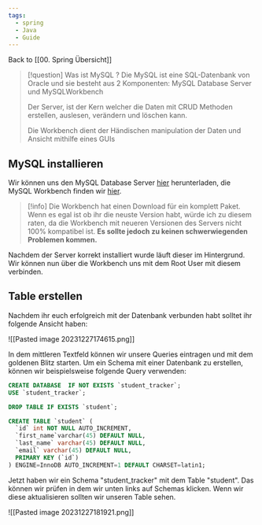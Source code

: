 ```yaml
---
tags:
  - spring
  - Java
  - Guide
---
```

Back to [[00. Spring Übersicht]]

> [!question] Was ist MySQL ?
Die MySQL ist eine SQL-Datenbank von Oracle und sie besteht aus 2 Komponenten:
> MySQL Database Server und MySQLWorkbench 
> 
> Der Server, ist der Kern welcher die Daten mit CRUD Methoden erstellen, auslesen, verändern und löschen kann.
> 
> Die Workbench dient der Händischen manipulation der Daten und Ansicht mithilfe eines GUIs

## MySQL installieren

Wir können uns den MySQL Database Server [hier](https://dev.mysql.com/downloads/mysql) herunterladen, die MySQL Workbench finden wir [hier](https://dev.mysql.com/downloads/workbench/).

>[!info] 
>Die Workbench hat einen Download für ein komplett Paket.
>Wenn es egal ist ob ihr die neuste Version habt, würde ich zu diesem raten, da die Workbench mit neueren Versionen des Servers nicht 100% kompatibel ist.
> **Es sollte jedoch zu keinen schwerwiegenden Problemen kommen.**

Nachdem der Server korrekt installiert wurde läuft dieser im Hintergrund. Wir können nun über die Workbench uns mit dem Root User mit diesem verbinden.

## Table erstellen

Nachdem ihr euch erfolgreich mit der Datenbank verbunden habt solltet ihr folgende Ansicht haben:

![[Pasted image 20231227174615.png]]

In dem mittleren Textfeld können wir unsere Queries eintragen und mit dem goldenen Blitz starten. Um ein Schema mit einer Datenbank zu erstellen, können wir beispielsweise folgende Query verwenden:

```sql
CREATE DATABASE  IF NOT EXISTS `student_tracker`;
USE `student_tracker`;

DROP TABLE IF EXISTS `student`;

CREATE TABLE `student` (
  `id` int NOT NULL AUTO_INCREMENT,
  `first_name`varchar(45) DEFAULT NULL,
  `last_name` varchar(45) DEFAULT NULL,
  `email` varchar(45) DEFAULT NULL,
  PRIMARY KEY (`id`)
) ENGINE=InnoDB AUTO_INCREMENT=1 DEFAULT CHARSET=latin1;


```

Jetzt haben wir ein Schema "student_tracker" mit dem Table "student". Das können wir prüfen in dem wir unten links auf Schemas klicken. Wenn wir diese aktualisieren sollten wir unseren Table sehen.

![[Pasted image 20231227181921.png]]